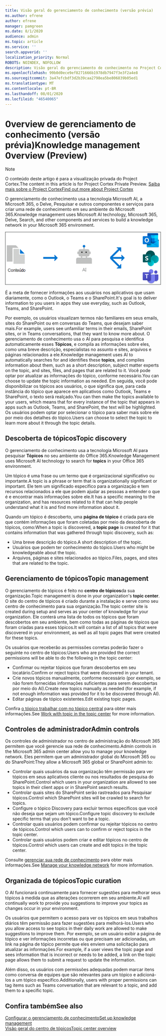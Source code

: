 ```yaml
---
title: Visão geral do gerenciamento de conhecimento (versão prévia)
ms.author: efrene
author: efrene
manager: pamgreen
ms.date: 8/1/2020
audience: admin
ms.topic: article
ms.service: ''
search.appverid: ''
localization_priority: Normal
ROBOTS: NOINDEX, NOFOLLOW
description: Visão geral do gerenciamento de conhecimento no Project Cortex.
ms.openlocfilehash: 99b0d0ece9ef8271666b1978db7947f3e3f2a4e8
ms.sourcegitcommit: 3a47efcbdf3d2b39caa2798ea5be806839b05ed1
ms.translationtype: MT
ms.contentlocale: pt-BR
ms.lasthandoff: 08/01/2020
ms.locfileid: "46540065"
---
```

# <a name="knowledge-management-0verview-preview"></a><span data-ttu-id="2e3a4-103">0verview de gerenciamento de conhecimento (versão prévia)</span><span class="sxs-lookup"><span data-stu-id="2e3a4-103">Knowledge management 0verview (Preview)</span></span>

> [!Note] 
> <span data-ttu-id="2e3a4-104">O conteúdo deste artigo é para a visualização privada do Project Cortex.</span><span class="sxs-lookup"><span data-stu-id="2e3a4-104">The content in this article is for Project Cortex Private Preview.</span></span> [<span data-ttu-id="2e3a4-105">Saiba mais sobre o Project Cortex</span><span class="sxs-lookup"><span data-stu-id="2e3a4-105">Find out more about Project Cortex</span></span>](https://aka.ms/projectcortex) 

<span data-ttu-id="2e3a4-106">O gerenciamento de conhecimento usa a tecnologia Microsoft AI, a Microsoft 365, o Delve, Pesquisar e outros componentes e serviços para criar uma rede de conhecimento em seu ambiente do Microsoft 365.</span><span class="sxs-lookup"><span data-stu-id="2e3a4-106">Knowledge management uses Microsoft AI technology, Microsoft 365, Delve, Search, and other components and services to build a knowledge network in your Microsoft 365 environment.</span></span> 

   ![Fluxo de gerenciamento de conhecimento](../media/content-understanding/knowledge-management-flowchart.png) </br> 

<span data-ttu-id="2e3a4-108">É a meta de fornecer informações aos usuários nos aplicativos que usam diariamente, como o Outlook, o Teams e o SharePoint.</span><span class="sxs-lookup"><span data-stu-id="2e3a4-108">It's goal is to deliver information to you users in apps they use everyday, such as Outlook, Teams, and SharePoint.</span></span>

<span data-ttu-id="2e3a4-109">Por exemplo, os usuários visualizam termos não familiares em seus emails, sites do SharePoint ou em conversas do Teams, que desejam saber mais.</span><span class="sxs-lookup"><span data-stu-id="2e3a4-109">For example, users see unfamiliar terms in their emails, SharePoint sites, or in Teams conversations, that they want to know more about.</span></span> <span data-ttu-id="2e3a4-110">O gerenciamento de conhecimento usa o AI para pesquisa e identifica automaticamente esses **Tópicos**, e compila as informações sobre eles, como uma breve descrição, especialistas no assunto e sites, arquivos e páginas relacionados a ele.</span><span class="sxs-lookup"><span data-stu-id="2e3a4-110">Knowledge management uses AI to automatically searches for and identifies these **topics**, and compiles information about them, such as a short description, subject matter experts on the topic, and sites, files, and pages that are related to it.</span></span> <span data-ttu-id="2e3a4-111">Você pode optar por atualizar as informações do tópico, conforme necessário.</span><span class="sxs-lookup"><span data-stu-id="2e3a4-111">You can choose to update the topic information as needed.</span></span> <span data-ttu-id="2e3a4-112">Em seguida, você pode disponibilizar os tópicos aos usuários, o que significa que, para cada instância do tópico que aparece em aplicativos como Outlook, Teams e SharePoint, o texto será realçado.</span><span class="sxs-lookup"><span data-stu-id="2e3a4-112">You can then make the topics available to your users, which means that for every instance of the topic that appears in apps such as Outlook, Teams, and SharePoint, the text will be highlighted.</span></span> <span data-ttu-id="2e3a4-113">Os usuários podem optar por selecionar o tópico para saber mais sobre ele por meio dos detalhes do tópico.</span><span class="sxs-lookup"><span data-stu-id="2e3a4-113">Users can choose to select the topic to learn more about it through the topic details.</span></span>


## <a name="topic-discovery"></a><span data-ttu-id="2e3a4-114">Descoberta de tópicos</span><span class="sxs-lookup"><span data-stu-id="2e3a4-114">Topic discovery</span></span>

<span data-ttu-id="2e3a4-115">O gerenciamento de conhecimento usa a tecnologia Microsoft AI para pesquisar **Tópicos** no seu ambiente do Office 365.</span><span class="sxs-lookup"><span data-stu-id="2e3a4-115">Knowledge Management uses Microsoft AI technology to search for **topics** in your Office 365 environment.</span></span>

<span data-ttu-id="2e3a4-116">Um tópico é uma frase ou um termo que é organizacional significativo ou importante.</span><span class="sxs-lookup"><span data-stu-id="2e3a4-116">A topic is a phrase or term that is organizationally significant or important.</span></span> <span data-ttu-id="2e3a4-117">Ele tem um significado específico para a organização e tem recursos relacionados a ele que podem ajudar as pessoas a entender o que é e encontrar mais informações sobre ele.</span><span class="sxs-lookup"><span data-stu-id="2e3a4-117">It has a specific meaning to the organization, and has resources related to it that can help people understand what it is and find more information about it.</span></span>

<span data-ttu-id="2e3a4-118">Quando um tópico é descoberto, uma **página de tópico** é criada para ele que contém informações que foram coletadas por meio da descoberta de tópicos, como:</span><span class="sxs-lookup"><span data-stu-id="2e3a4-118">When a topic is discovered, a **topic page** is created for it that contains information that was gathered through topic discovery, such as:</span></span>

- <span data-ttu-id="2e3a4-119">Uma breve descrição do tópico.</span><span class="sxs-lookup"><span data-stu-id="2e3a4-119">A short description of the topic.</span></span>
- <span data-ttu-id="2e3a4-120">Usuários que podem ter conhecimento do tópico.</span><span class="sxs-lookup"><span data-stu-id="2e3a4-120">Users who might be knowledgeable about the topic.</span></span>
- <span data-ttu-id="2e3a4-121">Arquivos, páginas e sites relacionados ao tópico.</span><span class="sxs-lookup"><span data-stu-id="2e3a4-121">Files, pages, and sites that are related to the topic.</span></span>


## <a name="topic-management"></a><span data-ttu-id="2e3a4-122">Gerenciamento de tópicos</span><span class="sxs-lookup"><span data-stu-id="2e3a4-122">Topic management</span></span>

<span data-ttu-id="2e3a4-123">O gerenciamento de tópicos é feito no **centro de tópicos**da sua organização.</span><span class="sxs-lookup"><span data-stu-id="2e3a4-123">Topic management is done in your organization's **topic center**.</span></span> <span data-ttu-id="2e3a4-124">O site do centro de tópicos é criado durante a instalação e serve como seu centro de conhecimento para sua organização.</span><span class="sxs-lookup"><span data-stu-id="2e3a4-124">The topic center site is created during setup and serves as your center of knowledge for your organization.</span></span> <span data-ttu-id="2e3a4-125">Ele conterá uma lista de todos os tópicos que foram descobertos em seu ambiente, bem como todas as páginas de tópicos que foram criadas para esses tópicos.</span><span class="sxs-lookup"><span data-stu-id="2e3a4-125">It will contain a list of all topics that were discovered in your environment, as well as all topic pages that were created for these topics.</span></span> 

<span data-ttu-id="2e3a4-126">Os usuários que receberão as permissões corretas poderão fazer o seguinte no centro de tópicos:</span><span class="sxs-lookup"><span data-stu-id="2e3a4-126">Users who are provided the correct permissions will be able to do the following in the topic center:</span></span>

- <span data-ttu-id="2e3a4-127">Confirmar ou rejeitar tópicos que foram descobertos em seu locatário.</span><span class="sxs-lookup"><span data-stu-id="2e3a4-127">Confirm or reject topics that were discovered in your tenant.</span></span>
- <span data-ttu-id="2e3a4-128">Crie novos tópicos manualmente, conforme necessário (por exemplo, se não forem fornecidas informações suficientes para serem descobertas por meio do AI).</span><span class="sxs-lookup"><span data-stu-id="2e3a4-128">Create new topics manually as needed (for example, if not enough information was provided for it to be discovered through AI).</span></span>
- <span data-ttu-id="2e3a4-129">Editar páginas de tópico existentes.</span><span class="sxs-lookup"><span data-stu-id="2e3a4-129">Edit existing topic pages.</span></span></br>

<span data-ttu-id="2e3a4-130">Confira [o tópico trabalhar com no tópico central](work-with-topics.md) para obter mais informações.</span><span class="sxs-lookup"><span data-stu-id="2e3a4-130">See [Work with topic in the topic center](work-with-topics.md) for more information.</span></span>  


## <a name="admin-controls"></a><span data-ttu-id="2e3a4-131">Controles de administrador</span><span class="sxs-lookup"><span data-stu-id="2e3a4-131">Admin controls</span></span>

<span data-ttu-id="2e3a4-132">Os controles de administrador no centro de administração do Microsoft 365 permitem que você gerencie sua rede de conhecimento.</span><span class="sxs-lookup"><span data-stu-id="2e3a4-132">Admin controls in the Microsoft 365 admin center  allow you to manage your knowledge network.</span></span> <span data-ttu-id="2e3a4-133">Eles permitem que um administrador global do Microsoft 365 ou do SharePoint:</span><span class="sxs-lookup"><span data-stu-id="2e3a4-133">They allow a Microsoft 365 global or SharePoint admin to:</span></span>

- <span data-ttu-id="2e3a4-134">Controlar quais usuários da sua organização têm permissão para ver tópicos em seus aplicativos cliente ou nos resultados de pesquisa do SharePoint.</span><span class="sxs-lookup"><span data-stu-id="2e3a4-134">Control which users in your organization are allowed to see topics in their client apps or in SharePoint search results.</span></span>
- <span data-ttu-id="2e3a4-135">Controlar quais sites do SharePoint serão rastreados para Pesquisar tópicos.</span><span class="sxs-lookup"><span data-stu-id="2e3a4-135">Control which SharePoint sites will be crawled to search for topics.</span></span>
- <span data-ttu-id="2e3a4-136">Configure o tópico Discovery para excluir termos específicos que você não deseja que sejam um tópico.</span><span class="sxs-lookup"><span data-stu-id="2e3a4-136">Configure topic discovery to exclude specific terms that you don't want to be a topic.</span></span>
- <span data-ttu-id="2e3a4-137">Controlar quais usuários podem confirmar ou rejeitar tópicos no centro de tópicos.</span><span class="sxs-lookup"><span data-stu-id="2e3a4-137">Control which users can to confirm or reject topics in the topic center.</span></span>
- <span data-ttu-id="2e3a4-138">Controlar quais usuários podem criar e editar tópicos no centro de tópicos.</span><span class="sxs-lookup"><span data-stu-id="2e3a4-138">Control which users can create and edit topics in the topic center.</span></span>

<span data-ttu-id="2e3a4-139">Consulte [gerenciar sua rede de conhecimento](manage-knowledge-network.md) para obter mais informações.</span><span class="sxs-lookup"><span data-stu-id="2e3a4-139">See [Manage your knowledge network](manage-knowledge-network.md) for more information.</span></span> 

## <a name="topic-curation"></a><span data-ttu-id="2e3a4-140">Organizada de tópicos</span><span class="sxs-lookup"><span data-stu-id="2e3a4-140">Topic curation</span></span>

<span data-ttu-id="2e3a4-141">O AI funcionará continuamente para fornecer sugestões para melhorar seus tópicos à medida que as alterações ocorrerem em seu ambiente.</span><span class="sxs-lookup"><span data-stu-id="2e3a4-141">AI will continually work to provide you suggestions to improve your topics as changes occur in your environment.</span></span>

<span data-ttu-id="2e3a4-142">Os usuários que permitem o acesso para ver os tópicos em seus trabalhos diários têm permissão para fazer sugestões para melhorá-los.</span><span class="sxs-lookup"><span data-stu-id="2e3a4-142">Users who you allow access to see topics in their daily work are allowed to make suggestions to improve them.</span></span> <span data-ttu-id="2e3a4-143">Por exemplo, se um usuário exibir a página de tópico e ver informações incorretas ou que precisam ser adicionadas, um link na página de tópico permite que eles enviem uma solicitação para atualizar as informações.</span><span class="sxs-lookup"><span data-stu-id="2e3a4-143">For example, if a user views the topic page and sees information that is incorrect or needs to be added, a link on the topic page allows them to submit a request to update the information.</span></span>

<span data-ttu-id="2e3a4-144">Além disso, os usuários com permissões adequadas podem marcar itens como conversa de equipes que são relevantes para um tópico e adicioná-los a um tópico específico.</span><span class="sxs-lookup"><span data-stu-id="2e3a4-144">Additionally, users with proper permissions can tag items such as Teams conversation that are relevant to a topic, and add them to a specific topic.</span></span>




## <a name="see-also"></a><span data-ttu-id="2e3a4-145">Confira também</span><span class="sxs-lookup"><span data-stu-id="2e3a4-145">See also</span></span>
[<span data-ttu-id="2e3a4-146">Configurar o gerenciamento de conhecimento</span><span class="sxs-lookup"><span data-stu-id="2e3a4-146">Set up knowledge management</span></span>](set-up-knowledge-network.md)</br>
[<span data-ttu-id="2e3a4-147">Visão geral do centro de tópicos</span><span class="sxs-lookup"><span data-stu-id="2e3a4-147">Topic center overview</span></span>](topic-center-overview.md)